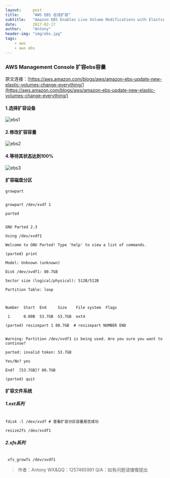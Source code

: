 ```yaml
---
layout:     post
title:      "AWS EBS 在线扩容"
subtitle:   "Amazon EBS Enables Live Volume Modifications with Elastic Volumes"
date:       2017-02-17
author:     "Antony"
header-img: "img/ebs.jpg"
tags:
    - aws
    - aws ebs
---
```


### AWS Management Console 扩容ebs容量
原文连接：[https://aws.amazon.com/blogs/aws/amazon-ebs-update-new-elastic-volumes-change-everything/](https://aws.amazon.com/blogs/aws/amazon-ebs-update-new-elastic-volumes-change-everything/)
#### 1.选择扩容设备
![ebs1](http://obbogqhb1.bkt.clouddn.com/ebs1.png)

#### 2.修改扩容容量
![ebs2](http://obbogqhb1.bkt.clouddn.com/ebs2.png)

#### 4.等待其状态达到100%
![ebs3](http://obbogqhb1.bkt.clouddn.com/ebs3.png)

#### 扩容磁盘分区

`growpart`

```

growpart /dev/xvdf 1

```

`parted`

```

GNU Parted 2.3

Using /dev/xvdf1

Welcome to GNU Parted! Type 'help' to view a list of commands.

(parted) print

Model: Unknown (unknown)

Disk /dev/xvdf1: 80.7GB

Sector size (logical/physical): 512B/512B

Partition Table: loop



Number  Start  End     Size    File system  Flags

 1      0.00B  53.7GB  53.7GB  ext4

(parted) resizepart 1 80.7GB  # resizepart NUMBER END


Warning: Partition /dev/xvdf1 is being used. Are you sure you want to continue?

parted: invalid token: 53.7GB

Yes/No? yes

End?  [53.7GB]? 80.7GB

(parted) quit

```

#### 扩容文件系统

##### 1.ext系列

```

fdisk -l /dev/xvdf # 查看扩容分区容量是否成功

resize2fs /dev/xvdf1 

```

##### 2.xfs系列

```

 xfs_growfs /dev/xvdf1

```
>作者：Antony WX&QQ：1257465991
Q/A：如有问题请慷慨提出
